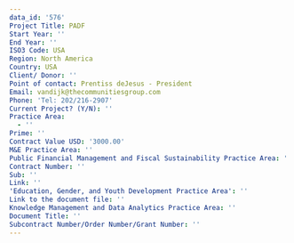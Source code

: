```yaml
---
data_id: '576'
Project Title: PADF
Start Year: ''
End Year: ''
ISO3 Code: USA
Region: North America
Country: USA
Client/ Donor: ''
Point of contact: Prentiss deJesus - President
Email: vandijk@thecommunitiesgroup.com
Phone: 'Tel: 202/216-2907'
Current Project? (Y/N): ''
Practice Area:
  - ''
Prime: ''
Contract Value USD: '3000.00'
M&E Practice Area: ''
Public Financial Management and Fiscal Sustainability Practice Area: ''
Contract Number: ''
Sub: ''
Link: ''
'Education, Gender, and Youth Development Practice Area': ''
Link to the document file: ''
Knowledge Management and Data Analytics Practice Area: ''
Document Title: ''
Subcontract Number/Order Number/Grant Number: ''
---
```

